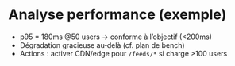 # Analyse performance (exemple)

- p95 = 180ms @50 users → conforme à l’objectif (<200ms)
- Dégradation gracieuse au‑delà (cf. plan de bench)
- Actions : activer CDN/edge pour `/feeds/*` si charge >100 users
